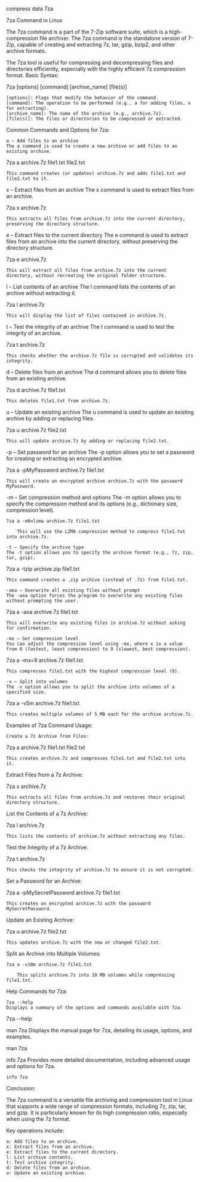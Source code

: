 compress data 7za

7za Command in Linux 

The 7za command is a part of the 7-Zip software suite, which is a high-compression file archiver. The 7za command is the standalone version of 7-Zip, capable of creating and extracting 7z, tar, gzip, bzip2, and other archive formats.

The 7za tool is useful for compressing and decompressing files and directories efficiently, especially with the highly efficient 7z compression format.
Basic Syntax:

7za [options] [command] [archive_name] [file(s)]

    [options]: Flags that modify the behavior of the command.
    [command]: The operation to be performed (e.g., a for adding files, x for extracting).
    [archive_name]: The name of the archive (e.g., archive.7z).
    [file(s)]: The files or directories to be compressed or extracted.

Common Commands and Options for 7za:

    a – Add files to an archive
    The a command is used to create a new archive or add files to an existing archive.

7za a archive.7z file1.txt file2.txt

    This command creates (or updates) archive.7z and adds file1.txt and file2.txt to it.

x – Extract files from an archive
The x command is used to extract files from an archive.

7za x archive.7z

    This extracts all files from archive.7z into the current directory, preserving the directory structure.

e – Extract files to the current directory
The e command is used to extract files from an archive into the current directory, without preserving the directory structure.

7za e archive.7z

    This will extract all files from archive.7z into the current directory, without recreating the original folder structure.

l – List contents of an archive
The l command lists the contents of an archive without extracting it.

7za l archive.7z

    This will display the list of files contained in archive.7z.

t – Test the integrity of an archive
The t command is used to test the integrity of an archive.

7za t archive.7z

    This checks whether the archive.7z file is corrupted and validates its integrity.

d – Delete files from an archive
The d command allows you to delete files from an existing archive.

7za d archive.7z file1.txt

    This deletes file1.txt from archive.7z.

u – Update an existing archive
The u command is used to update an existing archive by adding or replacing files.

7za u archive.7z file2.txt

    This will update archive.7z by adding or replacing file2.txt.

-p – Set password for an archive
The -p option allows you to set a password for creating or extracting an encrypted archive.

7za a -pMyPassword archive.7z file1.txt

    This will create an encrypted archive archive.7z with the password MyPassword.

-m – Set compression method and options
The -m option allows you to specify the compression method and its options (e.g., dictionary size, compression level).

    7za a -m0=lzma archive.7z file1.txt

        This will use the LZMA compression method to compress file1.txt into archive.7z.

    -t – Specify the archive type
    The -t option allows you to specify the archive format (e.g., 7z, zip, tar, gzip).

7za a -tzip archive.zip file1.txt

    This command creates a .zip archive (instead of .7z) from file1.txt.

    -aoa – Overwrite all existing files without prompt
    The -aoa option forces the program to overwrite any existing files without prompting the user.

7za a -aoa archive.7z file1.txt

    This will overwrite any existing files in archive.7z without asking for confirmation.

    -mx – Set compression level
    You can adjust the compression level using -mx, where x is a value from 0 (fastest, least compression) to 9 (slowest, best compression).

7za a -mx=9 archive.7z file1.txt

    This compresses file1.txt with the highest compression level (9).

    -v – Split into volumes
    The -v option allows you to split the archive into volumes of a specified size.

7za a -v5m archive.7z file1.txt

    This creates multiple volumes of 5 MB each for the archive archive.7z.

Examples of 7za Command Usage:

    Create a 7z Archive from Files:

7za a archive.7z file1.txt file2.txt

    This creates archive.7z and compresses file1.txt and file2.txt into it.

Extract Files from a 7z Archive:

7za x archive.7z

    This extracts all files from archive.7z and restores their original directory structure.

List the Contents of a 7z Archive:

7za l archive.7z

    This lists the contents of archive.7z without extracting any files.

Test the Integrity of a 7z Archive:

7za t archive.7z

    This checks the integrity of archive.7z to ensure it is not corrupted.

Set a Password for an Archive:

7za a -pMySecretPassword archive.7z file1.txt

    This creates an encrypted archive.7z with the password MySecretPassword.

Update an Existing Archive:

7za u archive.7z file2.txt

    This updates archive.7z with the new or changed file2.txt.

Split an Archive into Multiple Volumes:

    7za a -v10m archive.7z file1.txt

        This splits archive.7z into 10 MB volumes while compressing file1.txt.

Help Commands for 7za:

    7za --help
    Displays a summary of the options and commands available with 7za.

7za --help

man 7za
Displays the manual page for 7za, detailing its usage, options, and examples.

man 7za

info 7za
Provides more detailed documentation, including advanced usage and options for 7za.

    info 7za

Conclusion:

The 7za command is a versatile file archiving and compression tool in Linux that supports a wide range of compression formats, including 7z, zip, tar, and gzip. It is particularly known for its high compression ratio, especially when using the 7z format.

Key operations include:

    a: Add files to an archive.
    x: Extract files from an archive.
    e: Extract files to the current directory.
    l: List archive contents.
    t: Test archive integrity.
    d: Delete files from an archive.
    u: Update an existing archive.